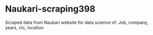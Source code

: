 # Naukari-scraping398
Scraped data from Naukari website for data science of: Job, company, years, ctc, location
